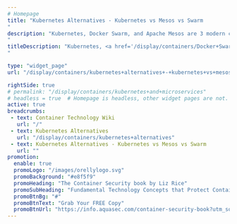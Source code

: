 ```yaml
---
# Homepage
title: "Kubernetes Alternatives - Kubernetes vs Mesos vs Swarm
"
description: "Kubernetes, Docker Swarm, and Apache Mesos are 3 modern choices for container and data center orchestration. Mesos is more ambitious, as Kubernetes equates to just a single node of Mesos’ entire solution.
"
titleDescription: "Kubernetes, <a href='/display/containers/Docker+Swarm+101'>Docker Swarm</a>, and Apache Mesos are 3 modern choices for container and data center orchestration. Mesos is more ambitious, as Kubernetes equates to just a single node of Mesos’ entire solution.
" 

type: "widget_page"
url: "/display/containers/kubernetes+alternatives+-+kubernetes+vs+mesos+vs+swarm/" 

rightSide: true 
# permalink: "/display/containers/kubernetes+and+microservices"
# headless = true  # Homepage is headless, other widget pages are not.
active: true
breadcrumbs:
 - text: Container Technology Wiki
   url: "/"
 - text: Kubernetes Alternatives
   url: "/display/containers/kubernetes+alternatives"
 - text: Kubernetes Alternatives - Kubernetes vs Mesos vs Swarm
   url: ""
promotion:
  enable: true
  promoLogo: "/images/orellylogo.svg"
  promoBackground: "#e8f5f9"
  promoHeading: "The Container Security book by Liz Rice"
  promoSubHeading: "Fundamental Technology Concepts that Protect Containerized Applications"
  promoBtnBg: "#"
  promoBtnText: "Grab Your FREE Copy"
  promoBtnUrl: "https://info.aquasec.com/container-security-book?utm_source=wiki"
---
```


